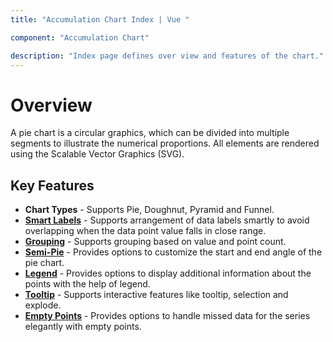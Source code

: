 ```yaml
---
title: "Accumulation Chart Index | Vue "

component: "Accumulation Chart"

description: "Index page defines over view and features of the chart."
---
```


# Overview

A pie chart is a circular graphics, which can be divided into multiple segments to illustrate the numerical
proportions. All elements are rendered using the Scalable Vector Graphics (SVG).

## Key Features

* **Chart Types** - Supports Pie, Doughnut, Pyramid and Funnel.
* [**Smart Labels**](https://ej2.syncfusion.com/vue/demos/#/material/chart/smart-labels.html) - Supports arrangement of data labels smartly to avoid overlapping when the data point value falls in close range.
* [**Grouping**](https://ej2.syncfusion.com/vue/demos/#/material/chart/grouping.html) - Supports grouping based on value and point count.
* [**Semi-Pie**](https://ej2.syncfusion.com/vue/demos/#/material/chart/semi-pie.html) - Provides options to customize the start and end angle of the pie chart.
* [**Legend**](https://ej2.syncfusion.com/vue/demos/#/material/chart/default-doughnut.html) - Provides options to display additional information about the points with the help of legend.
* [**Tooltip**](https://ej2.syncfusion.com/vue/demos/#/material/chart/doughnut.html) - Supports interactive features like tooltip, selection and explode.
* [**Empty Points**](https://ej2.syncfusion.com/vue/demos/#/material/chart/pie-empty-point.html) - Provides options to handle missed data for the series elegantly with empty points.